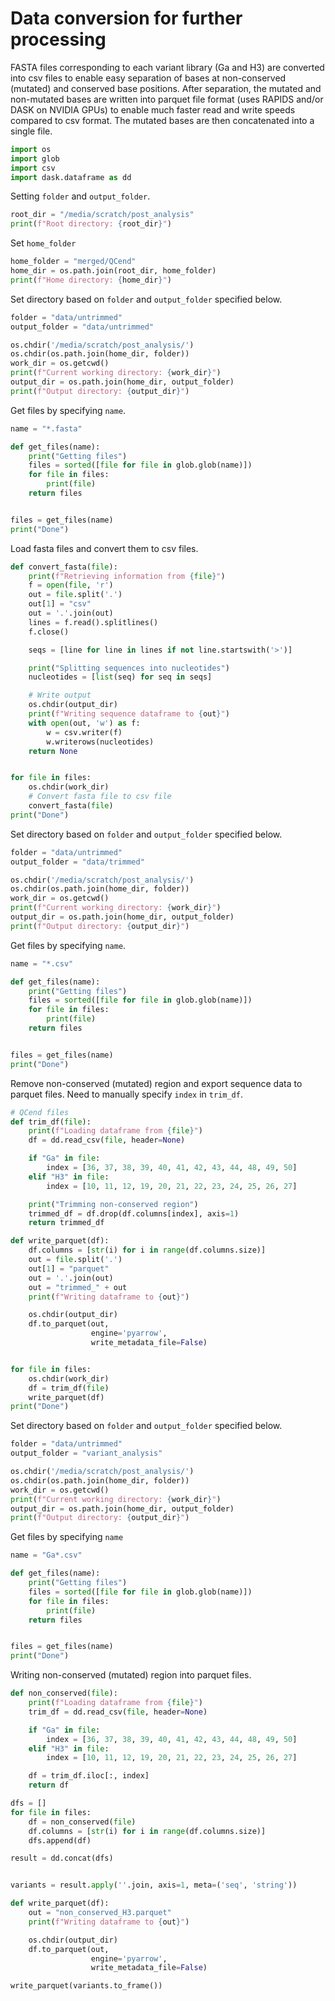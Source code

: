 # Data conversion for further processing

FASTA files corresponding to each variant library (Ga and H3) are converted
into csv files to enable easy separation of bases at non-conserved (mutated)
and conserved base positions. After separation, the mutated and non-mutated
bases are written into parquet file format (uses RAPIDS and/or DASK on NVIDIA
GPUs) to enable much faster read and write speeds compared to csv format.
The mutated bases are then concatenated into a single file.




```python
import os
import glob
import csv
import dask.dataframe as dd
```

Setting `folder` and `output_folder`.


```python
root_dir = "/media/scratch/post_analysis"
print(f"Root directory: {root_dir}")
```

Set `home_folder`


```python
home_folder = "merged/QCend"
home_dir = os.path.join(root_dir, home_folder)
print(f"Home directory: {home_dir}")

```

Set directory based on `folder` and `output_folder` specified below.


```python
folder = "data/untrimmed"
output_folder = "data/untrimmed"

os.chdir('/media/scratch/post_analysis/')
os.chdir(os.path.join(home_dir, folder))
work_dir = os.getcwd()
print(f"Current working directory: {work_dir}")
output_dir = os.path.join(home_dir, output_folder)
print(f"Output directory: {output_dir}")
```

Get files by specifying `name`.


```python
name = "*.fasta"

def get_files(name):
    print("Getting files")
    files = sorted([file for file in glob.glob(name)])
    for file in files:
        print(file)
    return files


files = get_files(name)
print("Done")

```

Load fasta files and convert them to csv files.



```python
def convert_fasta(file):
    print(f"Retrieving information from {file}")
    f = open(file, 'r')
    out = file.split('.')
    out[1] = "csv"
    out = '.'.join(out)
    lines = f.read().splitlines()
    f.close()

    seqs = [line for line in lines if not line.startswith('>')]

    print("Splitting sequences into nucleotides")
    nucleotides = [list(seq) for seq in seqs]

    # Write output
    os.chdir(output_dir)
    print(f"Writing sequence dataframe to {out}")
    with open(out, 'w') as f:
        w = csv.writer(f)
        w.writerows(nucleotides)
    return None


for file in files:
    os.chdir(work_dir)
    # Convert fasta file to csv file
    convert_fasta(file)
print("Done")

```

Set directory based on `folder` and `output_folder` specified below.


```python
folder = "data/untrimmed"
output_folder = "data/trimmed"

os.chdir('/media/scratch/post_analysis/')
os.chdir(os.path.join(home_dir, folder))
work_dir = os.getcwd()
print(f"Current working directory: {work_dir}")
output_dir = os.path.join(home_dir, output_folder)
print(f"Output directory: {output_dir}")
```

Get files by specifying `name`.


```python
name = "*.csv"

def get_files(name):
    print("Getting files")
    files = sorted([file for file in glob.glob(name)])
    for file in files:
        print(file)
    return files


files = get_files(name)
print("Done")
```

Remove non-conserved (mutated) region and export sequence data to parquet files.
Need to manually specify `index` in `trim_df`.


```python
# QCend files
def trim_df(file):
    print(f"Loading dataframe from {file}")
    df = dd.read_csv(file, header=None)

    if "Ga" in file:
        index = [36, 37, 38, 39, 40, 41, 42, 43, 44, 48, 49, 50]
    elif "H3" in file:
        index = [10, 11, 12, 19, 20, 21, 22, 23, 24, 25, 26, 27]

    print("Trimming non-conserved region")
    trimmed_df = df.drop(df.columns[index], axis=1)
    return trimmed_df
```


```python
def write_parquet(df):
    df.columns = [str(i) for i in range(df.columns.size)]
    out = file.split('.')
    out[1] = "parquet"
    out = '.'.join(out)
    out = "trimmed_" + out
    print(f"Writing dataframe to {out}")

    os.chdir(output_dir)
    df.to_parquet(out,
                  engine='pyarrow',
                  write_metadata_file=False)


for file in files:
    os.chdir(work_dir)
    df = trim_df(file)
    write_parquet(df)
print("Done")

```

Set directory based on `folder` and `output_folder` specified below.



```python
folder = "data/untrimmed"
output_folder = "variant_analysis"

os.chdir('/media/scratch/post_analysis/')
os.chdir(os.path.join(home_dir, folder))
work_dir = os.getcwd()
print(f"Current working directory: {work_dir}")
output_dir = os.path.join(home_dir, output_folder)
print(f"Output directory: {output_dir}")
```

Get files by specifying `name`


```python
name = "Ga*.csv"

def get_files(name):
    print("Getting files")
    files = sorted([file for file in glob.glob(name)])
    for file in files:
        print(file)
    return files


files = get_files(name)
print("Done")
```

Writing non-conserved (mutated) region into parquet files.


```python
def non_conserved(file):
    print(f"Loading dataframe from {file}")
    trim_df = dd.read_csv(file, header=None)

    if "Ga" in file:
        index = [36, 37, 38, 39, 40, 41, 42, 43, 44, 48, 49, 50]
    elif "H3" in file:
        index = [10, 11, 12, 19, 20, 21, 22, 23, 24, 25, 26, 27]

    df = trim_df.iloc[:, index]
    return df

dfs = []
for file in files:
    df = non_conserved(file)
    df.columns = [str(i) for i in range(df.columns.size)]
    dfs.append(df)

result = dd.concat(dfs)


```


```python

variants = result.apply(''.join, axis=1, meta=('seq', 'string'))

```


```python
def write_parquet(df):
    out = "non_conserved_H3.parquet"
    print(f"Writing dataframe to {out}")

    os.chdir(output_dir)
    df.to_parquet(out,
                  engine='pyarrow',
                  write_metadata_file=False)

write_parquet(variants.to_frame())

```
